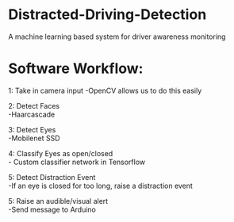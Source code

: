 # Distracted-Driving-Detection
A machine learning based system for driver awareness monitoring

# Software Workflow: 
1: Take in camera input
    -OpenCV allows us to do this easily
    
2: Detect Faces  
    -Haarcascade
    
3: Detect Eyes  
    -Mobilenet SSD
    
4: Classify Eyes as open/closed  
    - Custom classifier network in Tensorflow  
    
5: Detect Distraction Event  
    -If an eye is closed for too long, raise a distraction event
    
5: Raise an audible/visual alert  
    -Send message to Arduino
